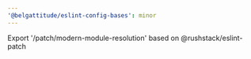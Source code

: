 ```yaml
---
'@belgattitude/eslint-config-bases': minor
---
```


Export '/patch/modern-module-resolution' based on @rushstack/eslint-patch

